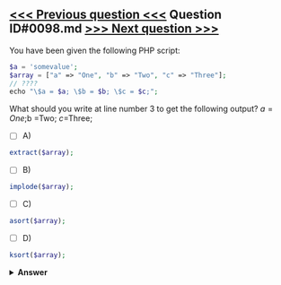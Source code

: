 [<<< Previous question <<<](0097.md)   Question ID#0098.md   [>>> Next question >>>](0099.md)
---

You have been given the following PHP script:
```php
$a = 'somevalue'; 
$array = ["a" => "One", "b" => "Two", "c" => "Three"];
// ????
echo "\$a = $a; \$b = $b; \$c = $c;";
```
What should you write at line number 3 to get the following output?
$a = One; $b =Two; $c = $Three;


- [ ] A)
```php
extract($array);
```

- [ ] B)
```php
implode($array);
```

- [ ] C)
```php
asort($array);
```

- [ ] D)
```php
ksort($array);
```


<details><summary><b>Answer</b></summary>
<p>
  Answer: <strong>A</strong>
</p>
</details>
